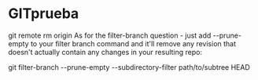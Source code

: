 # GITprueba

git remote rm origin
As for the filter-branch question - just add --prune-empty to your filter branch command and it'll remove any revision that doesn't actually contain any changes in your resulting repo:

git filter-branch --prune-empty --subdirectory-filter path/to/subtree HEAD
